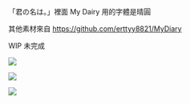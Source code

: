 「君の名は。」裡面 My Dairy 用的字體是晴圓

其他素材來自 https://github.com/erttyy8821/MyDiary

WIP 未完成

![](http://ww2.sinaimg.cn/large/6d9bd6a5gw1fak3j34koxj21a70p3469.jpg)

![](http://ww1.sinaimg.cn/mw1024/6d9bd6a5gw1fak3j11cvqj215n0tin3m.jpg)

![](http://ww1.sinaimg.cn/large/6d9bd6a5gw1fak3j0urqqj20af0ij765.jpg)

